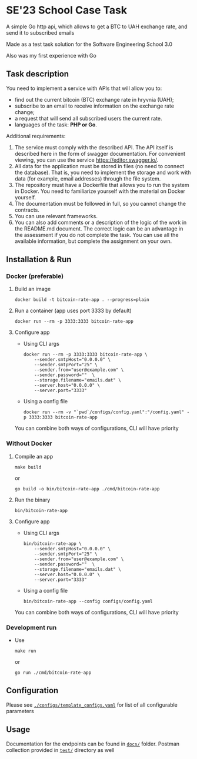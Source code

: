 # SE'23 School Case Task
A simple Go http api, which allows to get a BTC to UAH exchange rate, and send it to subscribed emails

Made as a test task solution for the Software Engineering School 3.0

Also was my first experience with Go

## Task description
You need to implement a service with APIs that will allow you to:
- find out the current bitcoin (BTC) exchange rate in hryvnia (UAH);
- subscribe to an email to receive information on the exchange rate change;
- a request that will send all subscribed users the current rate.
- languages of the task: **PHP or Go**.

Additional requirements:
1. The service must comply with the described API. The API itself is described here in the form of swagger documentation. For convenient viewing, you can use the service https://editor.swagger.io/.
2. All data for the application must be stored in files (no need to connect the database). That is, you need to implement the storage and work with data (for example, email addresses) through the file system.
3. The repository must have a Dockerfile that allows you to run the system in Docker. You need to familiarize yourself with the material on Docker yourself.
4. The documentation must be followed in full, so you cannot change the contracts.
5. You can use relevant frameworks.
6. You can also add comments or a description of the logic of the work in the README.md document. The correct logic can be an advantage in the assessment if you do not complete the task.
You can use all the available information, but
complete the assignment on your own.

## Installation & Run
### Docker (preferable)
1. Build an image
    ```
    docker build -t bitcoin-rate-app . --progress=plain
    ```

2. Run a container (app uses port 3333 by default)
    ```
    docker run --rm -p 3333:3333 bitcoin-rate-app
    ```

3. Configure app

    - Using CLI args
        ```
        docker run --rm -p 3333:3333 bitcoin-rate-app \
            --sender.smtpHost="0.0.0.0" \
            --sender.smtpPort="25" \
            --sender.from="user@example.com" \
            --sender.password=""  \
            --storage.filename="emails.dat" \
            --server.host="0.0.0.0" \
            --server.port="3333"
        ```
    - Using a config file
        ```
        docker run --rm -v "`pwd`/configs/config.yaml":"/config.yaml" -p 3333:3333 bitcoin-rate-app
        ```
    You can combine both ways of configurations, CLI will have priority

### Without Docker
1. Compile an app
    ```
    make build
    ```
    or
    ```
    go build -o bin/bitcoin-rate-app ./cmd/bitcoin-rate-app
    ```
2. Run the binary
    ```
    bin/bitcoin-rate-app
    ```

3. Configure app

    - Using CLI args
        ```
        bin/bitcoin-rate-app \
            --sender.smtpHost="0.0.0.0" \
            --sender.smtpPort="25" \
            --sender.from="user@example.com" \
            --sender.password=""  \
            --storage.filename="emails.dat" \
            --server.host="0.0.0.0" \
            --server.port="3333"
        ```
    - Using a config file
        ```
        bin/bitcoin-rate-app --config configs/config.yaml
        ```
    You can combine both ways of configurations, CLI will have priority

### Development run
- Use
    ```
    make run
    ```
    or
    ```
    go run ./cmd/bitcoin-rate-app
    ```

## Configuration
Please see [`./configs/template_configs.yaml`](./configs/template_configs.yaml) for list of all configurable parameters

## Usage
Documentation for the endpoints can be found in [`docs/`](./docs/) folder. Postman collection provided in [`test/`](./test/) directory as well

